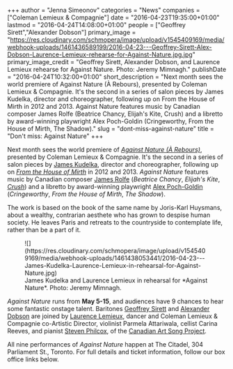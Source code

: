 +++
author = "Jenna Simeonov"
categories = "News"
companies = ["Coleman Lemieux & Compagnie"]
date = "2016-04-23T19:35:00+01:00"
lastmod = "2016-04-24T14:08:00+01:00"
people = ["Geoffrey Sirett","Alexander Dobson"]
primary_image = "https://res.cloudinary.com/schmopera/image/upload/v1545409169/media/webhook-uploads/1461436589199/2016-04-23---Geoffrey-Sirett-Alex-Dobson-Laurence-Lemieux-rehearse-for-Against-Nature.jpg.jpg"
primary_image_credit = "Geoffrey Sirett, Alexander Dobson, and Laurence Lemieux rehearse for Against Nature. Photo: Jeremy Mimnagh."
publishDate = "2016-04-24T10:32:00+01:00"
short_description = "Next month sees the world premiere of Against Nature (À Rebours), presented by Coleman Lemieux &amp; Compagnie. It&#039;s the second in a series of salon pieces by James Kudelka, director and choreographer, following up on From the House of Mirth in 2012 and 2013. Against Nature features music by Canadian composer James Rolfe (Beatrice Chancy, Elijah&#039;s Kite, Crush) and a libretto by award-winning playwright Alex Poch-Goldin (Cringeworthy, From the House of Mirth, The Shadow)."
slug = "dont-miss-against-nature"
title = "Don&#039;t miss: Against Nature"
+++

Next month sees the world premiere of [*Against Nature (À Rebours)*](http://colemanlemieux.com/portfolio/againstnature/), presented by Coleman Lemieux & Compagnie. It's the second in a series of salon pieces by [James Kudelka](http://colemanlemieux.com/company/james_kudelka/), director and choreographer, following up on [*From the House of Mirth*](https://www.youtube.com/watch?v=0TXW20BvDEc&feature=youtu.be) in 2012 and 2013. *Against Nature* features music by Canadian composer [James Rolfe](/scene/people/james-rolfe/) (*Beatrice Chancy*, *Elijah's Kite*, [*Crush*](/james-rolfe-anna-chatterton-on-creating-crush/)) and a libretto by award-winning playwright [Alex Poch-Goldin](https://www.playwrightsguild.ca/playwright/alex-poch-goldin) (*Cringeworthy*, *From the House of Mirth*, *The Shadow*). 

The work is based on the book of the same name by Joris-Karl Huysmans, about a wealthy, contrarian aesthete who has grown to despise human society. He leaves Paris and retreats to the countryside to contemplate life, rather than be a part of it.

<figure data-type="image">
![](https://res.cloudinary.com/schmopera/image/upload/v1545409169/media/webhook-uploads/1461438053441/2016-04-23---James-Kudelka-Laurence-Lemieux-in-rehearsal-for-Against-Nature.jpg)
<figcaption>James Kudelka and Laurence Lemieux in rehearsal for *Against Nature*. Photo: Jeremy Mimnagh.</figcaption>
</figure>

*Against Nature* runs from **May 5-15**, and audiences have 9 chances to hear some fantastic onstage talent. Baritones [Geoffrey Sirett](/scene/people/geoffrey-sirett/) and [Alexander Dobson](/scene/people/alexander-dobson/) are joined by [Laurence Lemieux](http://colemanlemieux.com/company/laurencelemieux/), dancer and Coleman Lemieux & Compagnie co-Artistic Director, violinist Parmela Attariwala, cellist Carina Reeves, and pianist [Steven Philcox](/scene/people/steven-philcox/), of the [Canadian Art Song Project](/album-review-cloud-light/).

All nine performances of *Against Nature* happen at The Citadel, 304 Parliament St., Toronto. For full details and ticket information, follow our box office links below.
